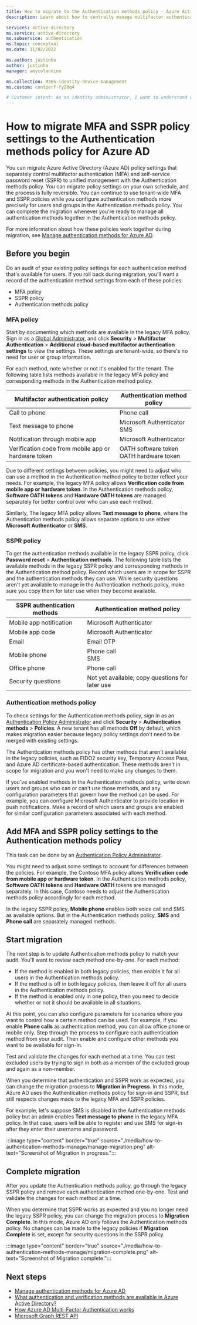 ```yaml
---
title: How to migrate to the Authentication methods policy - Azure Active Directory
description: Learn about how to centrally manage multifactor authentication (MFA) and self-service password reset (SSPR) settings in the Authentication methods policy.

services: active-directory
ms.service: active-directory
ms.subservice: authentication
ms.topic: conceptual
ms.date: 11/02/2022

ms.author: justinha
author: justinha
manager: amycolannino

ms.collection: M365-identity-device-management
ms.custom: contperf-fy20q4

# Customer intent: As an identity administrator, I want to understand what authentication options are available in Azure AD and how I can manage them.
---
```

# How to migrate MFA and SSPR policy settings to the Authentication methods policy for Azure AD

You can migrate Azure Active Directory (Azure AD) policy settings that separately control multifactor authentication (MFA) and self-service password reset (SSPR) to unified management with the Authentication methods policy. You can migrate policy settings on your own schedule, and the process is fully reversible. You can continue to use tenant-wide MFA and SSPR policies while you configure authentication methods more precisely for users and groups in the Authentication methods policy. You can complete the migration whenever you're ready to manage all authentication methods together in the Authentication methods policy. 

For more information about how these policies work together during migration, see [Manage authentication methods for Azure AD](concept-authentication-methods-manage.md).

## Before you begin

Do an audit of your existing policy settings for each authentication method that's available for users. If you roll back during migration, you'll want a record of the authentication method settings from each of these policies:

- MFA policy
- SSPR policy
- Authentication methods policy

### MFA policy

Start by documenting which methods are available in the legacy MFA policy. Sign in as a [Global Administrator](../roles/permissions-reference.md#global-administrator), and click **Security** > **Multifactor Authentication** > **Additional cloud-based multifactor authentication settings** to view the settings. These settings are tenant-wide, so there's no need for user or group information. 

For each method, note whether or not it's enabled for the tenant. The following table lists methods available in the legacy MFA policy and corresponding methods in the Authentication method policy. 

| Multifactor authentication policy | Authentication method policy |
|-----------------------------------|------------------------------|
| Call to phone                     | Phone call                   |
| Text message to phone             | Microsoft Authenticator<br>SMS      |
| Notification through mobile app   | Microsoft Authenticator             |
| Verification code from mobile app or hardware token   | OATH software token<br>OATH hardware token |

Due to different settings between policies, you might need to adjust who can use a method in the Authentication method policy to better reflect your needs. For example, the legacy MFA policy allows **Verification code from mobile app or hardware token**. In the Authentication methods policy, **Software OATH tokens** and **Hardware OATH tokens** are managed separately for better control over who can use each method. 

Similarly, The legacy MFA policy allows **Text message to phone**, where the Authentication methods policy allows separate options to use either **Microsoft Authenticator** or **SMS**. 

### SSPR policy

To get the authentication methods available in the legacy SSPR policy, click **Password reset** > **Authentication methods**. The following table lists the available methods in the legacy SSPR policy and corresponding methods in the Authentication method policy. Record which users are in scope for SSPR and the authentication methods they can use. While security questions aren't yet available to manage in the Authentication methods policy, make sure you copy them for later use when they become available. 

| SSPR authentication methods | Authentication method policy |
|-----------------------------|------------------------------|
| Mobile app notification     | Microsoft Authenticator      |
| Mobile app code             | Microsoft Authenticator      |
| Email                       | Email OTP                    |
| Mobile phone                | Phone call<br>SMS            |
| Office phone                | Phone call                   |
| Security questions          | Not yet available; copy questions for later use  |

### Authentication methods policy

To check settings for the Authentication methods policy, sign in as an [Authentication Policy Administrator](../roles/permissions-reference.md#authentication-policy-administrator) and click **Security** > **Authentication methods** > **Policies**. A new tenant has all methods **Off** by default, which makes migration easier because legacy policy settings don't need to be merged with existing settings. 

The Authentication methods policy has other methods that aren't available in the legacy policies, such as FIDO2 security key, Temporary Access Pass, and Azure AD certificate-based authentication. These methods aren't in scope for migration and you won't need to make any changes to them. 

If you've enabled methods in the Authentication methods policy, write down users and groups who can or can't use those methods, and any configuration parameters that govern how the method can be used. For example, you can configure Microsoft Authenticator to provide location in push notifications. Make a record of which users and groups are enabled for similar configuration parameters associated with each method. 

## Add MFA and SSPR policy settings to the Authentication methods policy

This task can be done by an [Authentication Policy Administrator](../roles/permissions-reference.md#authentication-policy-administrator).  

You might need to adjust some settings to account for differences between the policies. For example, the Contoso MFA policy allows **Verification code from mobile app or hardware token**. In the Authentication methods policy, **Software OATH tokens** and **Hardware OATH** tokens are managed separately. In this case, Contoso needs to adjust the Authentication methods policy accordingly for each method.  

In the legacy SSPR policy, **Mobile phone** enables both voice call and SMS as available options. But in the Authentication methods policy, **SMS** and **Phone call** are separately managed methods. 

## Start migration 

The next step is to update Authentication methods policy to match your audit. You'll want to review each method one-by-one. For each method:

- If the method is enabled in both legacy policies, then enable it for all users in the Authentication methods policy. 
- If the method is off in both legacy policies, then leave it off for all users in the Authentication methods policy. 
- If the method is enabled only in one policy, then you need to decide whether or not it should be available in all situations.


At this point, you can also configure parameters for scenarios where you want to control how a certain method can be used. For example, if you enable **Phone calls** as authentication method, you can allow office phone or mobile only. Step through the process to configure each authentication method from your audit. Then enable and configure other methods you want to be available for sign-in.

Test and validate the changes for each method at a time. You can test excluded users by trying to sign in both as a member of the excluded group and again as a non-member. 

When you determine that authentication and SSPR work as expected, you can change the migration process to **Migration in Progress**. In this mode, Azure AD uses the Authentication methods policy for sign-in and SSPR, but still respects changes made to the legacy MFA and SSPR policies. 

For example, let's suppose SMS is disabled in the Authentication methods policy but an admin enables **Text message to phone** in the legacy MFA policy. In that case, users will be able to register and use SMS for sign-in after they enter their username and password. 

<!--- what if you change legacy MFA policy while **Migration in Progress** is set and then roll back to Pre-migration?--->

:::image type="content" border="true" source="./media/how-to-authentication-methods-manage/manage-migration.png" alt-text="Screenshot of Migration in progress.":::

## Complete migration 

After you update the Authentication methods policy, go through the legacy SSPR policy and remove each authentication method one-by-one. Test and validate the changes for each method at a time. 

When you determine that SSPR works as expected and you no longer need the legacy SSPR policy, you can change the migration process to **Migration Complete**. In this mode, Azure AD only follows the Authentication methods policy. No changes can be made to the legacy policies if **Migration Complete** is set, except for security questions in the SSPR policy.

:::image type="content" border="true" source="./media/how-to-authentication-methods-manage/migration-complete.png" alt-text="Screenshot of Migration complete.":::

## Next steps

- [Manage authentication methods for Azure AD](concept-authentication-methods-manage.md)
- [What authentication and verification methods are available in Azure Active Directory?](concept-authentication-methods.md)
- [How Azure AD Multi-Factor Authentication works](concept-mfa-howitworks.md)
- [Microsoft Graph REST API](/graph/api/resources/authenticationmethods-overview)


